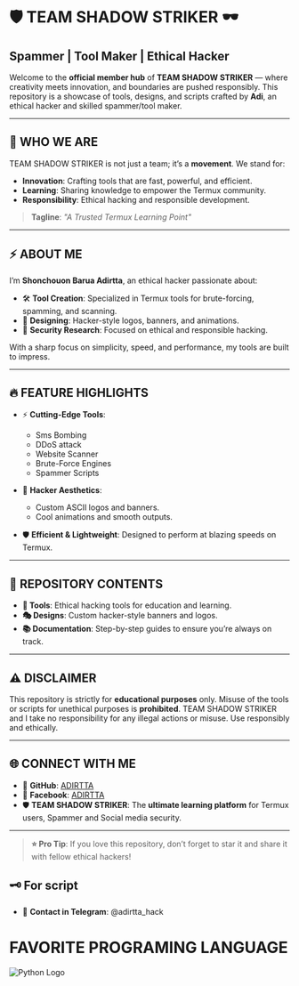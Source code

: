 # 🛡️ TEAM SHADOW STRIKER 🕶️  
## **Spammer | Tool Maker | Ethical Hacker**  

Welcome to the **official member hub** of **TEAM SHADOW STRIKER** — where creativity meets innovation, and boundaries are pushed responsibly. This repository is a showcase of tools, designs, and scripts crafted by **Adi**, an ethical hacker and skilled spammer/tool maker.  

---

## 🌌 **WHO WE ARE**  
TEAM SHADOW STRIKER is not just a team; it’s a **movement**. We stand for:  
- **Innovation**: Crafting tools that are fast, powerful, and efficient.  
- **Learning**: Sharing knowledge to empower the Termux community.  
- **Responsibility**: Ethical hacking and responsible development.  

> **Tagline**: *"A Trusted Termux Learning Point"*  

---

## ⚡ **ABOUT ME**  
I’m **Shonchouon Barua Adirtta**, an ethical hacker passionate about:  
- 🛠️ **Tool Creation**: Specialized in Termux tools for brute-forcing, spamming, and scanning.  
- 🎨 **Designing**: Hacker-style logos, banners, and animations.  
- 🔐 **Security Research**: Focused on ethical and responsible hacking.  

With a sharp focus on simplicity, speed, and performance, my tools are built to impress.  

---

## 🔥 **FEATURE HIGHLIGHTS**  
- ⚡ **Cutting-Edge Tools**:  
  - Sms Bombing
  - DDoS attack 
  - Website Scanner  
  - Brute-Force Engines  
  - Spammer Scripts  

- 🎨 **Hacker Aesthetics**:  
  - Custom ASCII logos and banners.  
  - Cool animations and smooth outputs.  

- 🛡️ **Efficient & Lightweight**: Designed to perform at blazing speeds on Termux.  

---

## 🧰 **REPOSITORY CONTENTS**  
- **🚀 Tools**: Ethical hacking tools for education and learning.  
- **🎭 Designs**: Custom hacker-style banners and logos.  
- **📚 Documentation**: Step-by-step guides to ensure you’re always on track.  

---

## ⚠️ **DISCLAIMER**  
This repository is strictly for **educational purposes** only. Misuse of the tools or scripts for unethical purposes is **prohibited**. TEAM SHADOW STRIKER and I take no responsibility for any illegal actions or misuse. Use responsibly and ethically.  

---

## 🌐 **CONNECT WITH ME**  
- 🖤 **GitHub**: [ADIRTTA](https://github.com/ADIRTTA)  
- 🔴 **Facebook**: [ADIRTTA](https://www.facebook.com/ADIRTTA)  
- 🛡️ **TEAM SHADOW STRIKER**: The **ultimate learning platform** for Termux users, Spammer and Social media security.  

---

> **⭐ Pro Tip**: If you love this repository, don’t forget to star it and share it with fellow ethical hackers!
> 
## **🗝️ For script**
- 🎃 **Contact in Telegram**: @adirtta_hack
# FAVORITE PROGRAMING LANGUAGE 
![Python Logo](https://www.python.org/static/community_logos/python-logo-master-v3-TM.png)
